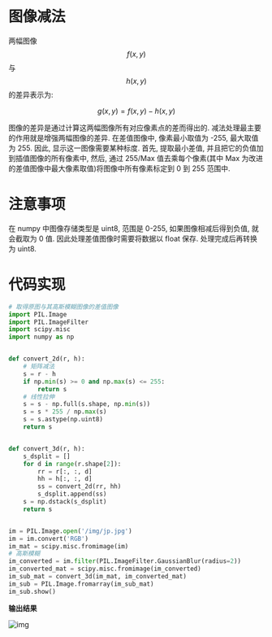 # 图像减法

两幅图像 $$f(x, y)$$ 与 $$h(x, y)$$ 的差异表示为:

$$
g(x, y) = f(x, y) - h(x, y)
$$

图像的差异是通过计算这两幅图像所有对应像素点的差而得出的. 减法处理最主要的作用就是增强两幅图像的差异. 在差值图像中, 像素最小取值为 -255, 最大取值为 255. 因此, 显示这一图像需要某种标度. 首先, 提取最小差值, 并且把它的负值加到插值图像的所有像素中, 然后, 通过 255/Max 值去乘每个像素(其中 Max 为改进的差值图像中最大像素取值)将图像中所有像素标定到 0 到 255 范围中.

# 注意事项

在 numpy 中图像存储类型是 uint8, 范围是 0-255, 如果图像相减后得到负值, 就会截取为 0 值. 因此处理差值图像时需要将数据以 float 保存. 处理完成后再转换为 uint8.

# 代码实现

```py
# 取得原图与其高斯模糊图像的差值图像
import PIL.Image
import PIL.ImageFilter
import scipy.misc
import numpy as np


def convert_2d(r, h):
    # 矩阵减法
    s = r - h
    if np.min(s) >= 0 and np.max(s) <= 255:
        return s
    # 线性拉伸
    s = s - np.full(s.shape, np.min(s))
    s = s * 255 / np.max(s)
    s = s.astype(np.uint8)
    return s


def convert_3d(r, h):
    s_dsplit = []
    for d in range(r.shape[2]):
        rr = r[:, :, d]
        hh = h[:, :, d]
        ss = convert_2d(rr, hh)
        s_dsplit.append(ss)
    s = np.dstack(s_dsplit)
    return s


im = PIL.Image.open('/img/jp.jpg')
im = im.convert('RGB')
im_mat = scipy.misc.fromimage(im)
# 高斯模糊
im_converted = im.filter(PIL.ImageFilter.GaussianBlur(radius=2))
im_converted_mat = scipy.misc.fromimage(im_converted)
im_sub_mat = convert_3d(im_mat, im_converted_mat)
im_sub = PIL.Image.fromarray(im_sub_mat)
im_sub.show()
```

**输出结果**

![img](/img/pil/sub/sub.jpg)
